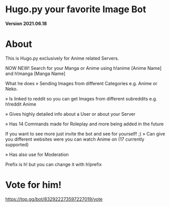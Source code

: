 # Hugo.py your favorite Image Bot

**Version 2021.06.18**

# About

This is Hugo.py exclusively for Anime related Servers.

NOW NEW! Search for your Manga or Anime using h!anime [Anime Name] and h!manga [Manga Name]

What he does
» Sending Images from different Categories e.g. Anime or Neko.

» Is linked to reddit so you can get Images from different subreddits e.g. h!reddit Anime

» Gives highly detailed info about a User or about your Server

» Has 14 Commands made for Roleplay and more being added in the future

If you want to see more just invite the bot and see for yourself! ;) » Can give you different websites were you can watch Anime on (17 currently supported)

» Has also use for Moderation

Prefix is h! but you can change it with h!prefix <new prefix>

# Vote for him! 

https://top.gg/bot/832922273597227019/vote
